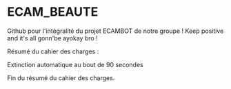 # ECAM_BEAUTE
Github pour l'intégralité du projet ECAMBOT de notre groupe !
Keep positive and it's all gonn'be ayokay bro !

Résumé du cahier des charges :

  Extinction automatique au bout de 90 secondes 







Fin du résumé du cahier des charges.

